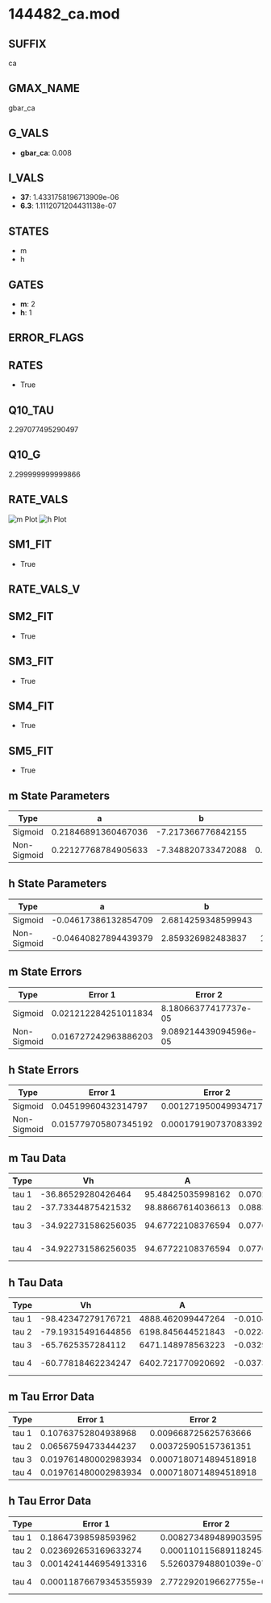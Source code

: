 # 144482_ca.mod

## SUFFIX

ca

## GMAX_NAME

gbar_ca

## G_VALS

- **gbar_ca**: 0.008

## I_VALS

- **37**: 1.4331758196713909e-06
- **6.3**: 1.1112071204431138e-07

## STATES

- m
- h

## GATES

- **m**: 2
- **h**: 1

## ERROR_FLAGS


## RATES

- True

## Q10_TAU

2.297077495290497

## Q10_G

2.299999999999866

## RATE_VALS

![m Plot](/Users/pbozelos/Dropbox/icg-Chai-Panos/supermodels/output_markdown_files/Ca/144482_ca.mod/images/m.png)
![h Plot](/Users/pbozelos/Dropbox/icg-Chai-Panos/supermodels/output_markdown_files/Ca/144482_ca.mod/images/h.png)

## SM1_FIT

- True

## RATE_VALS_V

## SM2_FIT

- True

## SM3_FIT

- True

## SM4_FIT

- True

## SM5_FIT

- True

## m State Parameters

| Type | a | b | c | d |
| --- | --- | --- | --- | --- |
| Sigmoid | 0.21846891360467036 | -7.217366776842155 |
| Non-Sigmoid | 0.22127768784905633 | -7.348820733472088 | 0.9953903670548027 | -0.00397527760600831 |

## h State Parameters

| Type | a | b | c | d |
| --- | --- | --- | --- | --- |
| Sigmoid | -0.04617386132854709 | 2.6814259348599943 |
| Non-Sigmoid | -0.04640827894439379 | 2.859326982483837 | 1.0354743149515597 | 0.018515026473711997 |

## m State Errors

| Type | Error 1 | Error 2 | Error 3 |
| --- | --- | --- | --- |
| Sigmoid | 0.021212284251011834 | 8.18066377417737e-05 | 0.01378771800314295 |
| Non-Sigmoid | 0.016727242963886203 | 9.089214439094596e-05 | 0.010872497569191253 |

## h State Errors

| Type | Error 1 | Error 2 | Error 3 |
| --- | --- | --- | --- |
| Sigmoid | 0.04519960432314797 | 0.0012719500499347174 | 0.029308192345302204 |
| Non-Sigmoid | 0.015779705807345192 | 0.00017919073708339272 | 0.010231829678144086 |

## m Tau Data

| Type | Vh | A | b1 | b2 | c1 | c2 | d1 | d2 | e1 | e2 |
| --- | --- | --- | --- | --- | --- | --- | --- | --- | --- | --- |
| tau 1 | -36.86529280426464 | 95.48425035998162 | 0.07025277656832897 | 0.10282544880936632 |
| tau 2 | -37.73344875421532 | 98.88667614036613 | 0.0883027720871409 | 0.0005273872937774804 | 0.11283528792658683 | -0.0006253774428072045 |
| tau 3 | -34.922731586256035 | 94.67722108376594 | 0.0776631079854942 | 0.0006777272107378796 | 7.367328968319776e-06 | 0.15372251806837522 | -0.002347202519387573 | 1.257124323284603e-05 |
| tau 4 | -34.922731586256035 | 94.67722108376594 | 0.0776631079854942 | 0.0006777272107378796 | 7.367328968319776e-06 | 0.0 | 0.15372251806837522 | -0.002347202519387573 | 1.257124323284603e-05 | 0.0 |

## h Tau Data

| Type | Vh | A | b1 | b2 | c1 | c2 | d1 | d2 | e1 | e2 |
| --- | --- | --- | --- | --- | --- | --- | --- | --- | --- | --- |
| tau 1 | -98.42347279176721 | 4888.462099447264 | -0.01041433399932741 | -0.06360060604483678 |
| tau 2 | -79.19315491644856 | 6198.845644521843 | -0.022829721967686994 | 7.577489903490754e-05 | -0.037462259523801146 | -0.00034472411323825815 |
| tau 3 | -65.7625357284112 | 6471.148978563223 | -0.03291998543626322 | 0.00021181562739375237 | -4.65693439605206e-07 | -0.03142994887475607 | -0.0002679926690001463 | -2.4249214959196605e-06 |
| tau 4 | -60.77818462234247 | 6402.721770920692 | -0.03736330281691703 | 0.0003079769672832561 | -1.157313556410046e-06 | 1.6616213348983605e-09 | -0.03030607080195839 | -0.00029809037624440774 | -3.0920741595144264e-06 | -9.19513506081774e-09 |

## m Tau Error Data

| Type | Error 1 | Error 2 | Error 3 |
| --- | --- | --- | --- |
| tau 1 | 0.10763752804938968 | 0.009668725625763666 | 0.07334385455888111 |
| tau 2 | 0.06567594733444237 | 0.003725905157361351 | 0.044751372654190096 |
| tau 3 | 0.019761480002983934 | 0.0007180714894518918 | 0.013465406921478525 |
| tau 4 | 0.019761480002983934 | 0.0007180714894518918 | 0.013465406921478525 |

## h Tau Error Data

| Type | Error 1 | Error 2 | Error 3 |
| --- | --- | --- | --- |
| tau 1 | 0.18647398598593962 | 0.008273489489903595 | 0.05602214161683453 |
| tau 2 | 0.023692653169633274 | 0.00011011568911824546 | 0.007117953553305929 |
| tau 3 | 0.0014241446954913316 | 5.526037948801039e-07 | 0.0004278539732598137 |
| tau 4 | 0.00011876679345355939 | 2.7722920196627755e-09 | 3.5680956177631814e-05 |

